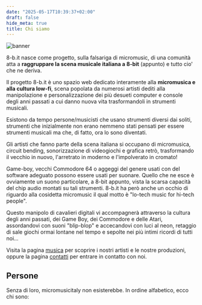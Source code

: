 ```yaml
---
date: "2025-05-17T10:39:37+02:00"
draft: false
hide_meta: true
title: Chi siamo
---
```


![banner](/img/banner.jpg)

8-b.it nasce come progetto, sulla falsariga di micromusic, di una comunità atta a **raggruppare la scena musicale italiana a 8-bit** (appunto) e tutto cio' che ne deriva.

Il progetto 8-b.it è uno spazio web dedicato interamente alla **micromusica e alla cultura low-fi**, scena popolata da numerosi artisti dediti alla manipolazione e personalizzazione dei più desueti computer e console degli anni passati a cui danno nuova vita trasformandoli in strumenti musicali.

Esistono da tempo persone/musicisti che usano strumenti diversi dai soliti, strumenti che inizialmente non erano nemmeno stati pensati per essere strumenti musicali ma che, di fatto, ora lo sono diventati.

Gli artisti che fanno parte della scena italiana si occupano di micromusica, circuit bending, sonorizzazione di videogiochi e grafica retrò, trasformando il vecchio in nuovo, l'arretrato in moderno e l'impolverato in cromato!

Game-boy, vecchi Commodore 64 o aggeggi del genere usati con del software adeguato possono essere usati per suonare. Quello che ne esce è ovviamente un suono particolare, a 8-bit appunto, vista la scarsa capacità del chip audio montati su tali strumenti. 8-b.it ha però anche un occhio di riguardo alla cosidetta micromusic il qual motto è "lo-tech music for hi-tech people".

Questo manipolo di cavalieri digitali vi accompagnerà attraverso la cultura degli anni passati, dei Game Boy, dei Commodore e delle Atari, assordandovi con suoni "blip-blop" e accecandovi con luci al neon, retaggio di sale giochi ormai lontane nel tempo e sepolte nei più intimi ricordi di tutti noi...

Visita la pagina [musica](/musica/) per scoprire i nostri artisti e le nostre produzioni, oppure la pagina [contatti](/contatti/) per entrare in contatto con noi.

## Persone
Senza di loro, micromusicitaly non esisterebbe. In ordine alfabetico, ecco chi sono:
